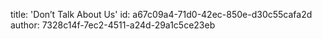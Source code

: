 title: 'Don’t Talk About Us'
id: a67c09a4-71d0-42ec-850e-d30c55cafa2d
author: 7328c14f-7ec2-4511-a24d-29a1c5ce23eb
